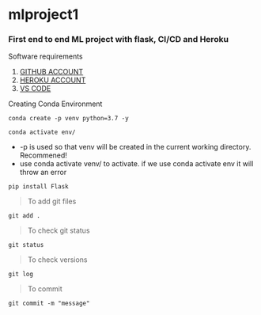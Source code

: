# mlproject1
### First end to end ML project with flask, CI/CD and Heroku 

Software requirements
1. [GITHUB ACCOUNT](https://github.com/)
2. [HEROKU ACCOUNT](https://dashboard.heroku.com/apps)
3. [VS CODE](https://dashboard.heroku.com/apps)

Creating Conda Environment
```
conda create -p venv python=3.7 -y
```
```
conda activate env/
```

* -p is used so that venv will be created in the current working directory. Recommened!
* use conda activate venv/ to activate. if we use conda activate env it will throw an error

```
pip install Flask
```

> To add git files
```
git add .
```
> To check git status
```
git status
```
> To check versions
```
git log
```
> To commit
```
git commit -m "message"
```